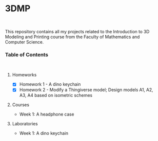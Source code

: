 # 3DMP
<br>

This repository contains all my projects related to the Introduction to 3D Modeling and Printing course from the Faculty of Mathematics and Computer Science.

### Table of Contents
<br>

1. Homeworks
   - [x] Homework 1 - A dino keychain
   - [x] Homework 2 - Modify a Thingiverse model; Design models A1, A2, A3, A4 based on isometric schemes

2. Courses
   - Week 1: A headphone case

3. Laboratories
   - Week 1: A dino keychain